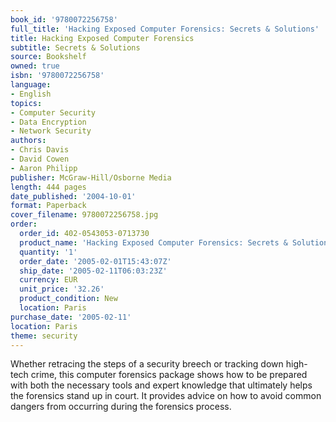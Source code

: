 ```yaml
---
book_id: '9780072256758'
full_title: 'Hacking Exposed Computer Forensics: Secrets & Solutions'
title: Hacking Exposed Computer Forensics
subtitle: Secrets & Solutions
source: Bookshelf
owned: true
isbn: '9780072256758'
language:
- English
topics:
- Computer Security
- Data Encryption
- Network Security
authors:
- Chris Davis
- David Cowen
- Aaron Philipp
publisher: McGraw-Hill/Osborne Media
length: 444 pages
date_published: '2004-10-01'
format: Paperback
cover_filename: 9780072256758.jpg
order:
  order_id: 402-0543053-0713730
  product_name: 'Hacking Exposed Computer Forensics: Secrets & Solutions'
  quantity: '1'
  order_date: '2005-02-01T15:43:07Z'
  ship_date: '2005-02-11T06:03:23Z'
  currency: EUR
  unit_price: '32.26'
  product_condition: New
  location: Paris
purchase_date: '2005-02-11'
location: Paris
theme: security
---
```

Whether retracing the steps of a security breech or tracking down high-tech crime, this computer forensics package shows how to be prepared with both the necessary tools and expert knowledge that ultimately helps the forensics stand up in court. It provides advice on how to avoid common dangers from occurring during the forensics process.
